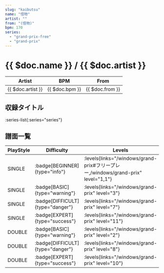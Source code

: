```yaml
---
slug: "kaibutsu"
name: "怪物"
artist: ""
from: "(怪物)"
bpm: 170
series:
  - "grand-prix-free"
  - "grand-prix"
---
```


# {{ $doc.name }} / {{ $doc.artist }}

|Artist|BPM|From|
|------|---|----|
|{{ $doc.artist }}|{{ $doc.bpm }}|{{ $doc.from }}|

## 収録タイトル

:series-list{:series="series"}

## 譜面一覧

|PlayStyle|Difficulty|Levels|Notes|Movie|
|---------|----------|------|-----|-----|
|SINGLE| :badge[BEGINNER]{type="info"}| :levels{links="/windows/grand-prix#フリープレー,/windows/grand-prix" level="1,1"}|40/6||
|SINGLE| :badge[BASIC]{type="warning"}| :levels{links="/windows/grand-prix" level="3"}|55/4||
|SINGLE| :badge[DIFFICULT]{type="danger"}| :levels{links="/windows/grand-prix" level="7"}|240/2||
|SINGLE| :badge[EXPERT]{type="success"}| :levels{links="/windows/grand-prix" level="11"}|308/18||
|DOUBLE| :badge[BASIC]{type="warning"}| :levels{links="/windows/grand-prix" level="2"}|63/4||
|DOUBLE| :badge[DIFFICULT]{type="danger"}| :levels{links="/windows/grand-prix" level="8"}|233/1||
|DOUBLE| :badge[EXPERT]{type="success"}| :levels{links="/windows/grand-prix" level="10"}|297/24||
